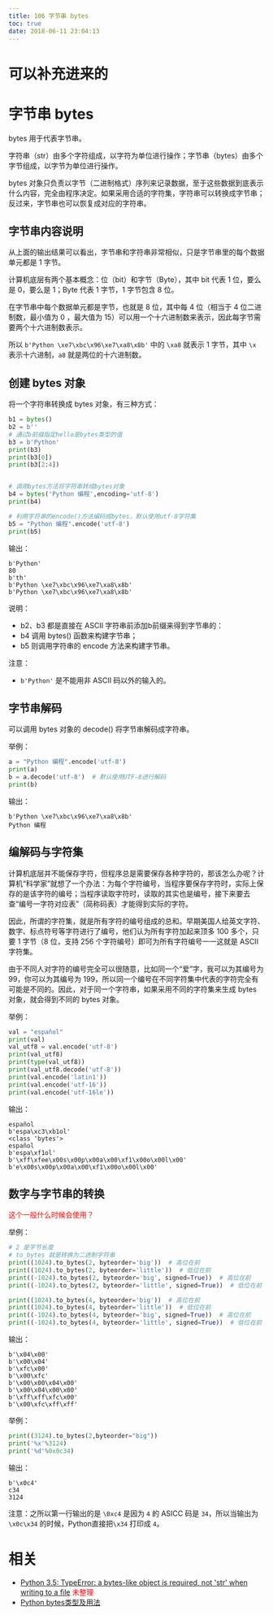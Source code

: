 ```yaml
---
title: 106 字节串 bytes
toc: true
date: 2018-06-11 23:04:13
---
```

# 可以补充进来的


# 字节串 bytes

bytes 用于代表字节串。

字符串（str）由多个字符组成，以字符为单位进行操作；字节串（bytes）由多个字节组成，以字节为单位进行操作。

bytes 对象只负责以字节（二进制格式）序列来记录数据，至于这些数据到底表示什么内容，完全由程序决定。如果采用合适的字符集，字符串可以转换成字节串；反过来，字节串也可以恢复成对应的字符串。


## 字节串内容说明

从上面的输出结果可以看出，字节串和字符串非常相似，只是字节串里的每个数据单元都是 1 字节。


计算机底层有两个基本概念：位（bit）和字节（Byte），其中 bit 代表 1 位，要么是 0，要么是 1；Byte 代表 1 字节，1 字节包含 8 位。

在字节串中每个数据单元都是字节，也就是 8 位，其中每 4 位（相当于 4 位二进制数，最小值为 0 ，最大值为 15）可以用一个十六进制数来表示，因此每字节需要两个十六进制数表示。

所以 `b'Python \xe7\xbc\x96\xe7\xa8\x8b'` 中的 `\xa8` 就表示 1 字节，其中 `\x` 表示十六进制，`a8` 就是两位的十六进制数。

## 创建 bytes 对象

将一个字符串转换成 bytes 对象，有三种方式：

```py
b1 = bytes()
b2 = b''
# 通过b前缀指定hello是bytes类型的值
b3 = b'Python'
print(b3)
print(b3[0])
print(b3[2:4])


# 调用bytes方法将字符串转成bytes对象
b4 = bytes('Python 编程',encoding='utf-8')
print(b4)

# 利用字符串的encode()方法编码成bytes，默认使用utf-8字符集
b5 = "Python 编程".encode('utf-8')
print(b5)
```

输出：


```
b'Python'
80
b'th'
b'Python \xe7\xbc\x96\xe7\xa8\x8b'
b'Python \xe7\xbc\x96\xe7\xa8\x8b'
```

说明：

- b2、b3 都是直接在 ASCII 字符串前添加b前缀来得到字节串的：
- b4 调用 bytes() 函数来构建字节串；
- b5 则调用字符串的 encode 方法来构建字节串。

注意：

- `b'Python'` 是不能用非 ASCII 码以外的输入的。



## 字节串解码


可以调用 bytes 对象的 decode() 将字节串解码成字符串。

举例：



```py
a = "Python 编程".encode('utf-8')
print(a)
b = a.decode('utf-8')  # 默认使用UTF-8进行解码
print(b)
```

输出：

```
b'Python \xe7\xbc\x96\xe7\xa8\x8b'
Python 编程
```

## 编解码与字符集

计算机底层并不能保存字符，但程序总是需要保存各种字符的，那该怎么办呢？计算机“科学家”就想了一个办法：为每个字符编号，当程序要保存字符时，实际上保存的是该字符的编号；当程序读取字符时，读取的其实也是编号，接下来要去查“编号一字符对应表”（简称码表）才能得到实际的字符。

因此，所谓的字符集，就是所有字符的编号组成的总和。早期美国人给英文字符、数字、标点符号等字符进行了编号，他们认为所有字符加起来顶多 100 多个，只要 1 字节（8 位，支持 256 个字符编号）即可为所有字符编号一一这就是 ASCII 字符集。


由于不同人对字符的编号完全可以很随意，比如同一个“爱”字，我可以为其编号为 99，你可以为其编号为 199，所以同一个编号在不同字符集中代表的字符完全有可能是不同的。因此，对于同一个字符串，如果采用不同的字符集来生成 bytes 对象，就会得到不同的 bytes 对象。



举例：

```py
val = "español"
print(val)
val_utf8 = val.encode('utf-8')
print(val_utf8)
print(type(val_utf8))
print(val_utf8.decode('utf-8'))
print(val.encode('latin1'))
print(val.encode('utf-16'))
print(val.encode('utf-16le'))
```
输出：
```
español
b'espa\xc3\xb1ol'
<class 'bytes'>
español
b'espa\xf1ol'
b'\xff\xfee\x00s\x00p\x00a\x00\xf1\x00o\x00l\x00'
b'e\x00s\x00p\x00a\x00\xf1\x00o\x00l\x00'
```

## 数字与字节串的转换

<span style="color:red;">这个一般什么时候会使用？</span>

举例：

```py
# 2 是字节长度
# to_bytes 就是转换为二进制字符串
print((1024).to_bytes(2, byteorder='big'))  # 高位在前
print((1024).to_bytes(2, byteorder='little'))  # 低位在前
print((-1024).to_bytes(2, byteorder='big', signed=True))  # 高位在前
print((-1024).to_bytes(2, byteorder='little', signed=True))  # 低位在前

print((1024).to_bytes(4, byteorder='big'))  # 高位在前
print((1024).to_bytes(4, byteorder='little'))  # 低位在前
print((-1024).to_bytes(4, byteorder='big', signed=True))  # 高位在前
print((-1024).to_bytes(4, byteorder='little', signed=True))  # 低位在前
```

输出：


```
b'\x04\x00'
b'\x00\x04'
b'\xfc\x00'
b'\x00\xfc'
b'\x00\x00\x04\x00'
b'\x00\x04\x00\x00'
b'\xff\xff\xfc\x00'
b'\x00\xfc\xff\xff'
```


举例：

```py
print((3124).to_bytes(2,byteorder="big"))
print('%x'%3124)
print('%d'%0x0c34)
```


输出：

```
b'\x0c4'
c34
3124
```

注意：之所以第一行输出的是 `\0xc4` 是因为 `4` 的 ASICC 码是 `34`，所以当输出为`\x0c\x34` 的时候，Python直接把`\x34` 打印成 `4`。





# 相关



- [Python 3.5: TypeError: a bytes-like object is required, not 'str' when writing to a file](https://stackoverflow.com/questions/33054527/Python-3-5-typeerror-a-bytes-like-object-is-required-not-str-when-writing-t) <span style="color:red;">未整理</span>
- [Python bytes类型及用法](http://c.biancheng.net/view/2175.html)
